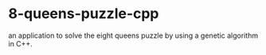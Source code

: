 # 8-queens-puzzle-cpp
an application to solve the eight queens puzzle by using a genetic algorithm in C++.
